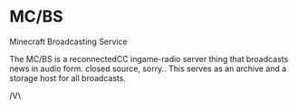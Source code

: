 # MC/BS
Minecraft Broadcasting Service

The MC/BS is a reconnectedCC ingame-radio server thing that broadcasts news in audio form.
closed source, sorry.. This serves as an archive and a storage host for all broadcasts.

/V\
